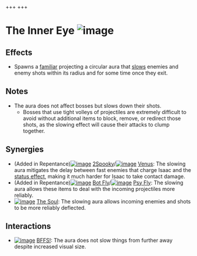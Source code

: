 +++
+++

 # The Inner Eye ![image](/image/The_Inner_Eye.png) 


Effects
---------


* Spawns a [familiar](/wiki/Familiar "Familiar") projecting a circular aura that [slows](/wiki/Status_Effects#Effects "Status Effects") enemies and enemy shots within its radius and for some time once they exit.


Notes
-------


* The aura does not affect bosses but slows down their shots.
	+ Bosses that use tight volleys of projectiles are extremely difficult to avoid without additional items to block, remove, or redirect those shots, as the slowing effect will cause their attacks to clump together.


Synergies
-----------


* (Added in Repentance)[![image](/image/2Spooky.png)](/wiki/2Spooky "2Spooky") [2Spooky](/wiki/2Spooky "2Spooky")/[![image](/image/Venus.png)](/wiki/Venus "Venus") [Venus](/wiki/Venus "Venus"): The slowing aura mitigates the delay between fast enemies that charge Isaac and the [status effect](/wiki/Status_Effects "Status Effects"), making it much harder for Isaac to take contact damage.
* (Added in Repentance)[![image](/image/Bot_Fly.png)](/wiki/Bot_Fly "Bot Fly") [Bot Fly](/wiki/Bot_Fly "Bot Fly")/[![image](/image/Psy_Fly.png)](/wiki/Psy_Fly "Psy Fly") [Psy Fly](/wiki/Psy_Fly "Psy Fly"): The slowing aura allows these items to deal with the incoming projectiles more reliably.
* [![image](/image/The_Soul.png)](/wiki/The_Soul "The Soul") [The Soul](/wiki/The_Soul "The Soul"): The slowing aura allows incoming enemies and shots to be more reliably deflected.


Interactions
--------------


* [![image](/image/BFFS!.png)](/wiki/BFFS! "BFFS!") [BFFS!](/wiki/BFFS! "BFFS!"): The aura does not slow things from further away despite increased visual size.


